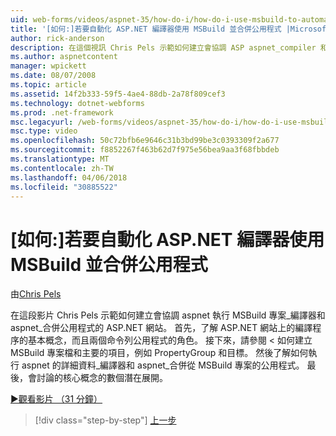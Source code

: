 ```yaml
---
uid: web-forms/videos/aspnet-35/how-do-i/how-do-i-use-msbuild-to-automate-the-aspnet-compiler-and-merge-utilities
title: '[如何:]若要自動化 ASP.NET 編譯器使用 MSBuild 並合併公用程式 |Microsoft 文件'
author: rick-anderson
description: 在這個視訊 Chris Pels 示範如何建立會協調 ASP aspnet_compiler 和 aspnet_merge 公用程式執行的 MSBuild 專案...
ms.author: aspnetcontent
manager: wpickett
ms.date: 08/07/2008
ms.topic: article
ms.assetid: 14f2b333-59f5-4ae4-88db-2a78f809cef3
ms.technology: dotnet-webforms
ms.prod: .net-framework
msc.legacyurl: /web-forms/videos/aspnet-35/how-do-i/how-do-i-use-msbuild-to-automate-the-aspnet-compiler-and-merge-utilities
msc.type: video
ms.openlocfilehash: 50c72bfb6e9646c31b3bd99be3c0393309f2a677
ms.sourcegitcommit: f8852267f463b62d7f975e56bea9aa3f68fbbdeb
ms.translationtype: MT
ms.contentlocale: zh-TW
ms.lasthandoff: 04/06/2018
ms.locfileid: "30885522"
---
```

<a name="how-do-i-use-msbuild-to-automate-the-aspnet-compiler-and-merge-utilities"></a>[如何:]若要自動化 ASP.NET 編譯器使用 MSBuild 並合併公用程式
====================
由[Chris Pels](https://twitter.com/chrispels)

在這段影片 Chris Pels 示範如何建立會協調 aspnet 執行 MSBuild 專案\_編譯器和 aspnet\_合併公用程式的 ASP.NET 網站。 首先，了解 ASP.NET 網站上的編譯程序的基本概念，而且兩個命令列公用程式的角色。 接下來，請參閱 < 如何建立 MSBuild 專案檔和主要的項目，例如 PropertyGroup 和目標。 然後了解如何執行 aspnet 的詳細資料\_編譯器和 aspnet\_合併從 MSBuild 專案的公用程式。 最後，會討論的核心概念的數個潛在展開。

[&#9654;觀看影片 （31 分鐘）](https://channel9.msdn.com/Blogs/ASP-NET-Site-Videos/how-do-i-use-msbuild-to-automate-the-aspnet-compiler-and-merge-utilities)

> [!div class="step-by-step"]
> [上一步](how-do-i-serialize-a-graph-with-the-entity-framework.md)
